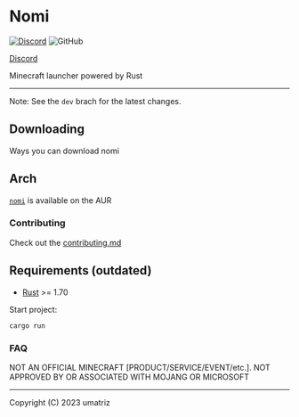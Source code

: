 # Nomi

[![Discord](https://img.shields.io/discord/1115256451850584215?logo=discord&label=Discord%20Server)](https://discord.gg/qRD5XEJKc4) ![GitHub](https://img.shields.io/github/license/Umatriz/nomi)

[Discord](https://discord.gg/qRD5XEJKc4)

Minecraft launcher powered by Rust

---

Note: See the `dev` brach for the latest changes.

## Downloading

Ways you can download nomi

## Arch

[`nomi`](https://aur.archlinux.org/packages/nomi) is available on the AUR

### Contributing

Check out the [contributing.md](./CONTRIBUTING.md)

## Requirements (outdated)

- [Rust](https://www.rust-lang.org/) >= 1.70

Start project:
```shell
cargo run
```

### FAQ

NOT AN OFFICIAL MINECRAFT [PRODUCT/SERVICE/EVENT/etc.]. NOT APPROVED BY OR ASSOCIATED WITH MOJANG OR MICROSOFT

---

Copyright (C) 2023  umatriz